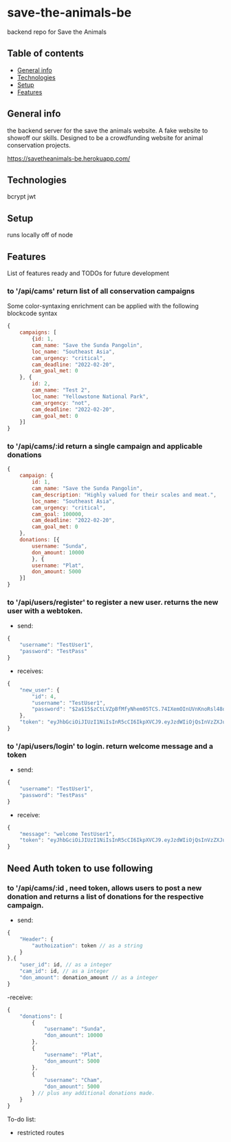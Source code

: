 # save-the-animals-be
backend repo for Save the Animals

## Table of contents
* [General info](#general-info)
* [Technologies](#technologies)
* [Setup](#setup)
* [Features](#features)

## General info
the backend server for the save the animals website. A fake website to showoff our skills. Designed to be a crowdfunding website for animal conservation projects.

https://savetheanimals-be.herokuapp.com/

## Technologies
bcrypt
jwt

## Setup
runs locally off of node

## Features
List of features ready and TODOs for future development

### <GET> to '/api/cams' return list of all conservation campaigns


Some color-syntaxing enrichment can be applied with the following blockcode syntax

```javascript
{
	campaigns: [
		{id: 1,
		cam_name: "Save the Sunda Pangolin",
		loc_name: "Southeast Asia",
		cam_urgency: "critical",
		cam_deadline: "2022-02-20",
		cam_goal_met: 0
	}, {
		id: 2,
		cam_name: "Test 2",
		loc_name: "Yellowstone National Park",
		cam_urgency: "not",
		cam_deadline: "2022-02-20",
		cam_goal_met: 0
	}]
}
```


### <GET> to '/api/cams/:id return a single campaign and applicable donations

```javascript
{
	campaign: {
		id: 1,
		cam_name: "Save the Sunda Pangolin",
		cam_description: "Highly valued for their scales and meat.",
		loc_name: "Southeast Asia",
		cam_urgency: "critical",
		cam_goal: 100000,
		cam_deadline: "2022-02-20",
		cam_goal_met: 0
	},
	donations: [{
		username: "Sunda",
		don_amount: 10000
		}, {
		username: "Plat",
		don_amount: 5000
	}]
}
```

### <POST> to '/api/users/register' to register a new user. returns the new user with a webtoken.

- send: 
```javascript
{
	"username": "TestUser1",
	"password": "TestPass"
}
```
- receives:
```javascript
{
    "new_user": {
        "id": 4,
        "username": "TestUser1",
        "password": "$2a$15$zCtLVZpBfMfyNhem05TCS.74IXemOInUVnKnoRsl48ovKFWQvP.n2"
    },
    "token": "eyJhbGciOiJIUzI1NiIsInR5cCI6IkpXVCJ9.eyJzdWIiOjQsInVzZXJuYW1lIjoiVGVzdFVzZXIxIiwiaWF0IjoxNTY5Mjg5NDQxLCJleHAiOjE1NjkzMTgyNDF9.hK-7z8OnKQjI9SblfbGzu-H7O08L6JEbxr94mOlv4DI"
}
```
### <POST> to '/api/users/login' to login. return welcome message and a token

- send:
```javascript
{
	"username": "TestUser1",
	"password": "TestPass"
}
```
- receive:
```javascript
{
    "message": "welcome TestUser1",
    "token": "eyJhbGciOiJIUzI1NiIsInR5cCI6IkpXVCJ9.eyJzdWIiOjQsInVzZXJuYW1lIjoiVGVzdFVzZXIxIiwiaWF0IjoxNTY5Mjg5NzEyLCJleHAiOjE1NjkzMTg1MTJ9.5sZqeMC0c4XKZss8V3599KvRIa8bmswoqb8yK8skiNU"
}
```

## Need Auth token to use following

### <POST> to '/api/cams/:id , need token, allows users to post a new donation and returns a list of donations for the respective campaign.

- send:
```javascript
{
	"Header": {
		"authoization": token // as a string
	}
},{
	"user_id": id, // as a integer
	"cam_id": id, // as a integer
	"don_amount": donation_amount // as a integer
}
```

-receive:
```javascript
{
	"donations": [
		{
			"username": "Sunda",
			"don_amount": 10000
		},
		{
			"username": "Plat",
			"don_amount": 5000
		},
		{
			"username": "Cham",
			"don_amount": 5000
		} // plus any additional donations made.
	}
}
```
To-do list:
* restricted routes
